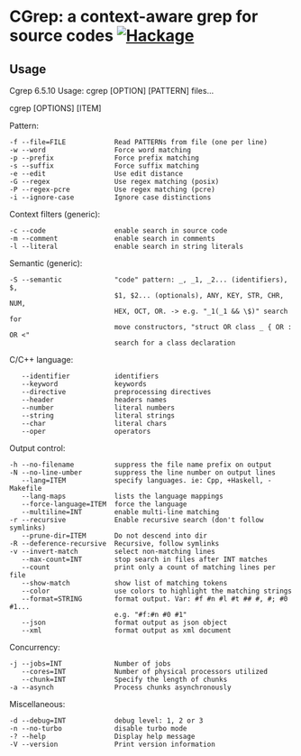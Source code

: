 CGrep: a context-aware grep for source codes [![Hackage](https://img.shields.io/hackage/v/cgrep.svg?style=flat)](https://hackage.haskell.org/package/cgrep)
============================================

Usage
-----

Cgrep 6.5.10 Usage: cgrep [OPTION] [PATTERN] files...

cgrep [OPTIONS] [ITEM]

Pattern:

    -f --file=FILE            Read PATTERNs from file (one per line)
    -w --word                 Force word matching
    -p --prefix               Force prefix matching
    -s --suffix               Force suffix matching
    -e --edit                 Use edit distance
    -G --regex                Use regex matching (posix)
    -P --regex-pcre           Use regex matching (pcre)
    -i --ignore-case          Ignore case distinctions

Context filters (generic):

    -c --code                 enable search in source code
    -m --comment              enable search in comments
    -l --literal              enable search in string literals

Semantic (generic):

    -S --semantic             "code" pattern: _, _1, _2... (identifiers), $,
                              $1, $2... (optionals), ANY, KEY, STR, CHR, NUM,
                              HEX, OCT, OR. -> e.g. "_1(_1 && \$)" search for
                              move constructors, "struct OR class _ { OR : OR <"
                              search for a class declaration

C/C++ language:

       --identifier           identifiers
       --keyword              keywords
       --directive            preprocessing directives
       --header               headers names
       --number               literal numbers
       --string               literal strings
       --char                 literal chars
       --oper                 operators
 
Output control:

    -h --no-filename          suppress the file name prefix on output
    -N --no-line-umber        suppress the line number on output lines
       --lang=ITEM            specify languages. ie: Cpp, +Haskell, -Makefile
       --lang-maps            lists the language mappings
       --force-language=ITEM  force the language
       --multiline=INT        enable multi-line matching
    -r --recursive            Enable recursive search (don't follow symlinks)
       --prune-dir=ITEM       Do not descend into dir
    -R --deference-recursive  Recursive, follow symlinks
    -v --invert-match         select non-matching lines
       --max-count=INT        stop search in files after INT matches
       --count                print only a count of matching lines per file
       --show-match           show list of matching tokens
       --color                use colors to highlight the matching strings
       --format=STRING        format output. Var: #f #n #l #t ## #, #; #0 #1...
                              e.g. "#f:#n #0 #1"
       --json                 format output as json object
       --xml                  format output as xml document
  
Concurrency:

    -j --jobs=INT             Number of jobs
       --cores=INT            Number of physical processors utilized
       --chunk=INT            Specify the length of chunks
    -a --asynch               Process chunks asynchronously

Miscellaneous:

    -d --debug=INT            debug level: 1, 2 or 3
    -n --no-turbo             disable turbo mode
    -? --help                 Display help message
    -V --version              Print version information

